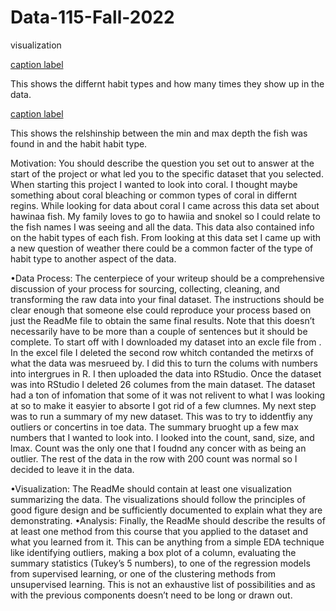 # Data-115-Fall-2022
visualization


[caption label](https://raw.githubusercontent.com/gabiisaak/Data-115-Fall-2022/main/fish%20habit.png)


This shows the differnt habit types and how many times they show up in the data. 


[caption label](https://raw.githubusercontent.com/gabiisaak/Data-115-Fall-2022/main/fish%20depth.png)


This shows the relshinship between the min and max depth the fish was found in and the habit habit type.

Motivation: You should describe the question you set out to answer at the start of the project or
what led you to the specific dataset that you selected.
When starting this project I wanted to look into coral. I thought maybe something about coral bleaching or common types of coral in differnt regins. While looking for data about coral I came across this data set about hawinaa fish. My family loves to go to hawiia and snokel so I could relate to the fish names I was seeing and all the data. This data also contained info on the habit types of each fish. From looking at this data set I came up with a new question of weather there could be a common facter of the type of habit type to another aspect of the data.  

•Data Process: The centerpiece of your writeup should be a comprehensive discussion of your
process for sourcing, collecting, cleaning, and transforming the raw data into your final dataset. The
instructions should be clear enough that someone else could reproduce your process based on just the
ReadMe file to obtain the same final results. Note that this doesn’t necessarily have to be more than
a couple of sentences but it should be complete.
To start off with I downloaded my dataset into an excle file from . In the excel file I deleted the second row whitch contanded the metirxs of what the data was mesrueed by. I did this to turn the colums with numbers into intergrues in R. I then uploaded the data into RStudio. Once the dataset was into RStudio I deleted 26 columes from the main dataset. The dataset had a ton of infomation that some of it was not relivent to what I was looking at so to make it easyier to absorte I got rid of a few clumnes. My next step was to run a summary of my new dataset. This was to try to iddentfiy any outliers or concertins in toe data. The summary bruoght up a few max numbers that I wanted to look into. I looked into the count, sand, size, and lmax. Count was the only one that I foudnd any concer with as being an outlier. The rest of the data in the row with 200 count was normal so I decided to leave it in the data.  

•Visualization: The ReadMe should contain at least one visualization summarizing the data. The
visualizations should follow the principles of good figure design and be sufficiently documented to
explain what they are demonstrating.
•Analysis: Finally, the ReadMe should describe the results of at least one method from this course
that you applied to the dataset and what you learned from it. This can be anything from a simple EDA
technique like identifying outliers, making a box plot of a column, evaluating the summary statistics
(Tukey’s 5 numbers), to one of the regression models from supervised learning, or one of the clustering
methods from unsupervised learning. This is not an exhaustive list of possibilities and as with the
previous components doesn’t need to be long or drawn out.
